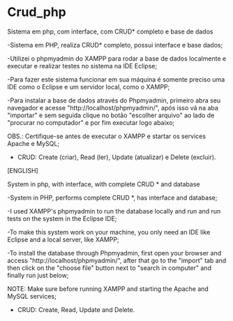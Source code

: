 # Crud_php
Sistema em php, com interface, com CRUD* completo e base de dados

-Sistema em PHP, realiza CRUD* completo, possui interface e base dados;

-Utilizei o phpmyadmin do XAMPP para rodar a base de dados localmente e executar e realizar testes no sistema na IDE Eclipse;

-Para fazer este sistema funcionar em sua máquina é somente preciso uma IDE como o Eclipse e um servidor local, como o XAMPP;

-Para instalar a base de dados através do Phpmyadmin, primeiro abra seu navegador e acesse "http://localhost/phpmyadmin/", após isso vá na aba "importar" e sem seguida clique no botão "escolher arquivo" ao lado de "procurar no computador" e por fim executar logo abaixo;

OBS.: Certifique-se antes de executar o XAMPP e startar os services Apache e MySQL;

* CRUD: Create (criar), Read (ler), Update (atualizar) e Delete (excluir).



[ENGLISH]


System in php, with interface, with complete CRUD * and database

-System in PHP, performs complete CRUD *, has interface and database;

-I used XAMPP's phpmyadmin to run the database locally and run and run tests on the system in the Eclipse IDE;

-To make this system work on your machine, you only need an IDE like Eclipse and a local server, like XAMPP;

-To install the database through Phpmyadmin, first open your browser and access "http://localhost/phpmyadmin/", after that go to the "import" tab and then click on the "choose file" button next to "search in computer" and finally run just below;

NOTE: Make sure before running XAMPP and starting the Apache and MySQL services;

* CRUD: Create, Read, Update and Delete.
